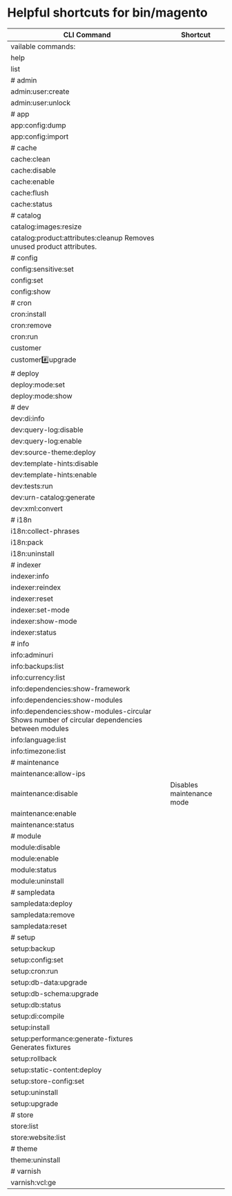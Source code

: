 # Helpful shortcuts for bin/magento

| CLI Command | Shortcut |
| ----------  | -------- |
vailable commands:  | |
| help | | Displays help for a command |
| list | | Lists commands |
| # admin | |
| admin:user:create | | Creates an administrator |
| admin:user:unlock | | Unlock Admin Account |
| # app | |
| app:config:dump | | Create dump of application |
| app:config:import | | Import data from shared configuration files to appropriate data storage |
| # cache | |
| cache:clean | | Cleans cache type(s) |
| cache:disable | | Disables cache type(s) |
| cache:enable  | | Enables cache type(s) |
| cache:flush | | Flushes cache storage used by cache type(s) |
| cache:status  | | Checks cache status |
| # catalog | |
| catalog:images:resize | | Creates resized product images |
| catalog:product:attributes:cleanup       Removes unused product attributes. |
| # config |
| config:sensitive:set | |  Set sensitive configuration values |
| config:set  | | Change system configuration |
| config:show | | Shows configuration value for given path. If path is not specified, all saved values will be shown |
| # cron |
| cron:install  | | Generates and installs crontab for current user |
| cron:remove | | Removes tasks from crontab |
| cron:run  | | Runs jobs by schedule |
| customer |
| customer:hash:upgrade | | Upgrade customer's hash according to the latest algorithm |
| # deploy |
| deploy:mode:set | | Set application mode. |
| deploy:mode:show | | Displays current application mode. |
| # dev |
| dev:di:info | | Provides information on Dependency Injection configuration for the Command. |
| dev:query-log:disable | | Disable DB query logging |
| dev:query-log:enable | |  Enable DB query logging |
| dev:source-theme:deploy | | Collects and publishes source files for theme. |
| dev:template-hints:disable | | Disable frontend template hints. A cache flush might be required. |
| dev:template-hints:enable | | Enable frontend template hints. A cache flush might be required. |
| dev:tests:run | | Runs tests |
| dev:urn-catalog:generate | | Generates the catalog of URNs to *.xsd mappings for the IDE to highlight xml. |
| dev:xml:convert | | Converts XML file using XSL style sheets |
| # i18n |
| i18n:collect-phrases | |  Discovers phrases in the codebase |
| i18n:pack  | | Saves language package |
| i18n:uninstall | | Uninstalls language packages |
| # indexer |
| indexer:info  | | Shows allowed Indexers |
| indexer:reindex | | Reindexes Data |
| indexer:reset | | Resets indexer status to invalid |
| indexer:set-mode | | Sets index mode type |
| indexer:show-mode | | Shows Index Mode |
| indexer:status | | Shows status of Indexer |
| # info |
| info:adminuri | | Displays the Magento Admin URI |
| info:backups:list | | Prints list of available backup files |
| info:currency:list | | Displays the list of available currencies |
| info:dependencies:show-framework | | Shows number of dependencies on Magento framework |
| info:dependencies:show-modules | | Shows number of dependencies between modules |
| info:dependencies:show-modules-circular  Shows number of circular dependencies between modules |
| info:language:list | | Displays the list of available language locales |
| info:timezone:list | | Displays the list of available timezones |
| # maintenance |
| maintenance:allow-ips | | Sets maintenance mode exempt IPs |
| maintenance:disable |Disables maintenance mode |
| maintenance:enable | | Enables maintenance mode |
| maintenance:status | | Displays maintenance mode status |
| # module |
| module:disable | | Disables specified modules |
| module:enable | | Enables specified modules |
| module:status | | Displays status of modules |
| module:uninstall | | Uninstalls modules installed by composer |
| # sampledata |
| sampledata:deploy | | Deploy sample data modules |
| sampledata:remove | | Remove all sample data packages from composer.json |
| sampledata:reset | | Reset all sample data modules for re-installation |
| # setup |
| setup:backup  | | Takes backup of Magento Application code base, media and database |
| setup:config:set | | Creates or modifies the deployment configuration |
| setup:cron:run | | Runs cron job scheduled for setup application |
| setup:db-data:upgrade | | Installs and upgrades data in the DB |
| setup:db-schema:upgrade | | Installs and upgrades the DB schema |
| setup:db:status | | Checks if DB schema or data requires upgrade |
| setup:di:compile | | Generates DI configuration and all missing classes that can be auto-generated |
| setup:install | | Installs the Magento application |
| setup:performance:generate-fixtures      Generates fixtures |
| setup:rollback | | Rolls back Magento Application codebase, media and database |
| setup:static-content:deploy | | Deploys static view files |
| setup:store-config:set | |  Installs the store configuration. Deprecated since 2.2.0. Use config:set instead |
| setup:uninstall | | Uninstalls the Magento application |
| setup:upgrade | | Upgrades the Magento application, DB data, and schema |
| # store |
| store:list  | | Displays the list of stores |
| store:website:list | | Displays the list of websites |
| # theme |
| theme:uninstall | | Uninstalls theme |
| # varnish |
| varnish:vcl:ge |

